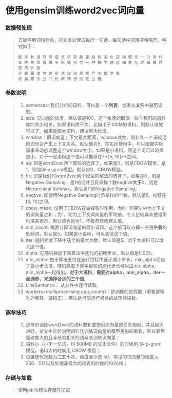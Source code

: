 # 使用gensim训练word2vec词向量

### 数据预处理

>去除停用词和标点，将文本处理成每行一句话，每句话中词用空格隔开。格式如下：
>
>```
>数 学 利 用 符 号 语 言 研 究 数 量 结 构 变 化 空 间 概 念 一 门 学 科
>某 种 角 度 看 属 于 形 式 科 学 一 种 数 学 透 过 抽 象 化 逻 辑 推 理 使 用 计 数 
>计 算 量 度 物 体 形 状 运 动 观 察 产 生 数 学 家 
>拓 展 概 念 公 式 化 新 猜 想 选 定 公 理 
>```

### 参数说明

> 1. sentences: 我们分析的语料，可以是一个**列表**，或者从**文件**中遍历读取。
> 2. size: 词向量的维度，默认值是100。这个维度的取值一般与我们的语料库的大小相关，如果语料库不大，比如小于100M的语料，则默认值就可以了。如果是超大语料，建议增大维度。
> 3. window：即词向量上下文最大距离，window越大，则和某一个词较远的词也会产生上下文关系。默认值为5。在实际使用中，可以根据实际需求来动态调整这个window大小。如果是小语料，则这个词可以设置更小，对于一般语料这个值可以推荐在**[5, 10]**之间。
> 4. sg: 即是word2vec两个模型的选择了。如果是0，则是CBOW模型，是1，则是Skip-gram模型。默认是0，CBOW模型。
> 5. hs: 即是我们的word2vec两个模型的解法的选择了，如果是0，则是Negative Sampling；是1的话并且负采样个数negtive**大于**0，则是Hierarchical Softmax。默认是0即Negative Sampling。
> 6. negtive: 即使用Negative Samping时负采样的个数，默认是5。推荐在[3, 10]之间。
> 7. cbow_mean: 仅用于CBOW在做投影时使用，为0，则算法中为上下文的词向量之和；为1，则为上下文词向量的平均值。个人比较喜欢使用平均值来表示，默认值也是为1，不推荐修改默认值。
> 8. min_count: 需要计算词向量的最小词频。这个值可以去掉一些很**生僻**的低频词，默认是5。如果是小语料，可以调低这个值。
> 9. iter: 随机梯度下降中迭代的最大次数，默认值是5。对于大语料可以增大这个值。
> 10. alpha: 在随机梯度下降算法中迭代的初始步长，默认值是0.025。
> 11. min_alpha: 由于算法支持在迭代过程中逐步减小步长，min_alpha给出了最小步长值。随机梯度下降中每轮的迭代步长可以由iter, alpha, min_alpha一起得出。**对于大语料，需要对alpha，min_alpha，iter一起调参，来选择合适的三个值**。
> 12. LineSentence： 从文件中逐行读取。
> 13. workers=multiprocessing.cpu_count()：是训练的进程数（需要更精准的解释，请指正），默认是当前运行机器的处理器核数。

### 调参技巧

> 1. 选择的训练word2vec的语料要和要使用词向量的任务相似，并且越大越好，论文中实验说明语料比训练词向量的模型更加的重要，所以要尽量收集大的且与任务相关的语料来训练词向量；
> 2. 语料小（小于一亿词，约 500MB 的文本文件）的时候用 Skip-gram 模型，语料大的时候用 CBOW 模型；
> 3. 设置迭代次数为三五十次，维度至少选 50，常见的词向量的维度为256、512以及处理非常大的词表的时候的1024维；

### 存储与加载

> 使用joblib模块存储与加载